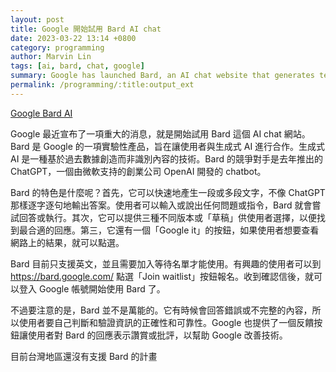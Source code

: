 ```yaml
---
layout: post
title: Google 開始試用 Bard AI chat
date: 2023-03-22 13:14 +0800
category: programming
author: Marvin Lin
tags: [ai, bard, chat, google]
summary: Google has launched Bard, an AI chat website that generates text based on past data. It's faster than ChatGPT and offers three versions of responses, as well as a "Google it" button. Bard is only available in English, and users must join a waiting list. While it's not perfect, users can give feedback to improve its responses. Currently, Bard is not available in Taiwan, but Google aims to expand it globally.
permalink: /programming/:title:output_ext
---
```


[Google Bard AI](https://bard.google.com)

Google 最近宣布了一項重大的消息，就是開始試用 Bard 這個 AI chat 網站。Bard 是 Google 的一項實驗性產品，旨在讓使用者與生成式 AI 進行合作。生成式 AI 是一種基於過去數據創造而非識別內容的技術。Bard 的競爭對手是去年推出的 ChatGPT，一個由微軟支持的創業公司 OpenAI 開發的 chatbot。

Bard 的特色是什麼呢？首先，它可以快速地產生一段或多段文字，不像 ChatGPT 那樣逐字逐句地輸出答案。使用者可以輸入或說出任何問題或指令，Bard 就會嘗試回答或執行。其次，它可以提供三種不同版本或「草稿」供使用者選擇，以便找到最合適的回應。第三，它還有一個「Google it」的按鈕，如果使用者想要查看網路上的結果，就可以點選。

Bard 目前只支援英文，並且需要加入等待名單才能使用。有興趣的使用者可以到 https://bard.google.com/ 點選「Join waitlist」按鈕報名。收到確認信後，就可以登入 Google 帳號開始使用 Bard 了。

不過要注意的是，Bard 並不是萬能的。它有時候會回答錯誤或不完整的內容，所以使用者要自己判斷和驗證資訊的正確性和可靠性。Google 也提供了一個反饋按鈕讓使用者對 Bard 的回應表示讚賞或批評，以幫助 Google 改善技術。

目前台灣地區還沒有支援 Bard 的計畫